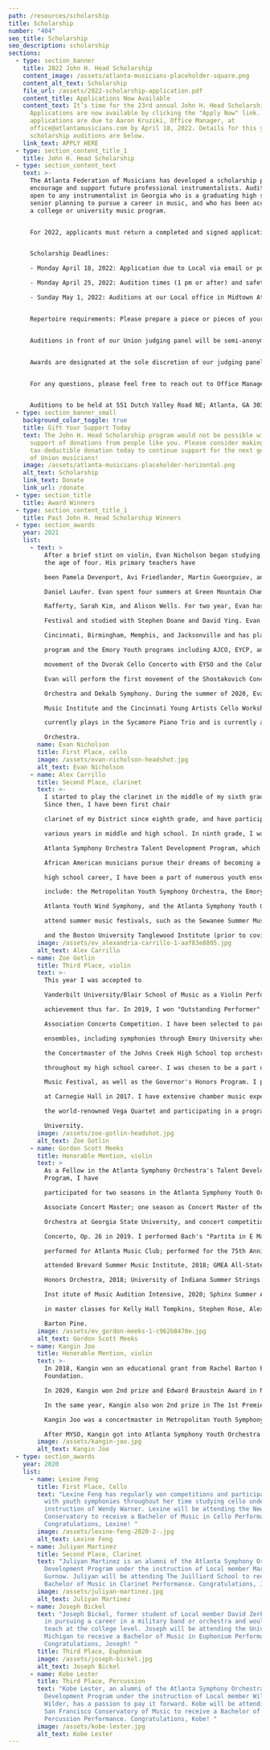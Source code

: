 ```yaml
---
path: /resources/scholarship
title: Scholarship
number: "404"
seo_title: Scholarship
seo_description: scholarship
sections:
  - type: section_banner
    title: 2022 John H. Head Scholarship
    content_image: /assets/atlanta-musicians-placeholder-square.png
    content_alt_text: Scholarship
    file_url: /assets/2022-scholarship-application.pdf
    content_title: Applications Now Available
    content_text: It’s time for the 23rd annual John H. Head Scholarship program.
      Applications are now available by clicking the "Apply Now" link. All
      applications are due to Aaron Kruziki, Office Manager, at
      office@atlantamusicians.com by April 18, 2022. Details for this year's
      scholarship auditions are below.
    link_text: APPLY HERE
  - type: section_content_title_1
    title: John H. Head Scholarship
  - type: section_content_text
    text: >-
      The Atlanta Federation of Musicians has developed a scholarship program to
      encourage and support future professional instrumentalists. Auditions are
      open to any instrumentalist in Georgia who is a graduating high school
      senior planning to pursue a career in music, and who has been accepted to
      a college or university music program.


      For 2022, applicants must return a completed and signed application and a copy of their acceptance letter to an accredited college music program to the Local.


      Scholarship Deadlines:

      - Monday April 18, 2022: Application due to Local via email or postmarked via USPS

      - Monday April 25, 2022: Audition times (1 pm or after) and safety guidelines confirmed with applicants via email

      - Sunday May 1, 2022: Auditions at our Local office in Midtown Atlanta


      Repertoire requirements: Please prepare a piece or pieces of your choice that best demonstrates your musicianship for our panel of Union judges, with total audition time lasting no longer than 10 minutes. Accompanists are encourages, but not required.


      Auditions in front of our Union judging panel will be semi-anonymous, with all applicants assigned numbers and proctored by an office staff member. AFM will provide warm-up rooms, along with a Steinway grand piano in the audition hall. All safety measures will be communicated upon confirmation of audition time the week prior on Monday, April 25th. 


      Awards are designated at the sole discretion of our judging panel based solely on the content of the performance during the audition. Any awards received are intended to be used for education-related expenses according to the regulations of the Internal Revenue Service.


      For any questions, please feel free to reach out to Office Manager Aaron Kruziki by email at office@atlantamusicians.com or by phone at (404) 873-2033.


      Auditions to be held at 551 Dutch Valley Road NE; Atlanta, GA 30324.
  - type: section_banner_small
    background_color_toggle: true
    title: Gift Your Support Today
    text: The John H. Head Scholarship program would not be possible without the
      support of donations from people like you. Please consider making a
      tax-deductible donation today to continue support for the next generation
      of Union musicians!
    image: /assets/atlanta-musicians-placeholder-horizontal.png
    alt_text: Scholarship
    link_text: Donate
    link_url: /donate
  - type: section_title
    title: Award Winners
  - type: section_content_title_1
    title: Past John H. Head Scholarship Winners
  - type: section_awards
    year: 2021
    list:
      - text: >
          After a brief stint on violin, Evan Nicholson began studying cello at
          the age of four. His primary teachers have

          been Pamela Devenport, Avi Friedlander, Martin Gueorguiev, and Wendy Warner. Currently, Evan studies with

          Daniel Laufer. Evan spent four summers at Green Mountain Chamber Music Festival studying with Alan

          Rafferty, Sarah Kim, and Alison Wells. For two year, Evan has attended the Bowdoin International Music

          Festival and studied with Stephen Doane and David Ying. Evan has participated in cello workshops in

          Cincinnati, Birmingham, Memphis, and Jacksonville and has played in the Franklin Pond Chamber Music

          program and the Emory Youth programs including AJCO, EYCP, and EYSO. In 2019, Evan performed the first

          movement of the Dvorak Cello Concerto with EYSO and the Columbus State Symphony Orchestra. In 2021,

          Evan will perform the first movement of the Shostakovich Concerto with the Northwest Florida Symphony

          Orchestra and Dekalb Symphony. During the summer of 2020, Evan participated in the Hilton Head Chamber

          Music Institute and the Cincinnati Young Artists Cello Workshops. A passionate chamber musician, Evan

          currently plays in the Sycamore Piano Trio and is currently a member of the Atlanta Symphony Youth

          Orchestra. 
        name: Evan Nicholson
        title: First Place, cello
        image: /assets/evan-nicholson-headshot.jpg
        alt_text: Evan Nicholson
      - name: Alex Carrillo
        title: Second Place, clarinet
        text: >-
          I started to play the clarinet in the middle of my sixth grade year.
          Since then, I have been first chair

          clarinet of my District since eighth grade, and have participated in the GMEA all state band throughout

          various years in middle and high school. In ninth grade, I was given the opportunity to be a part of the

          Atlanta Symphony Orchestra Talent Development Program, which is a program that helps Latinx and

          African American musicians pursue their dreams of becoming a professional musician. Throughout my

          high school career, I have been a part of numerous youth ensembles in the metro Atlanta area, which

          include: the Metropolitan Youth Symphony Orchestra, the Emory Youth Symphony Orchestra, the

          Atlanta Youth Wind Symphony, and the Atlanta Symphony Youth Orchestra. I have also been able to

          attend summer music festivals, such as the Sewanee Summer Music Festival, the Brevard Music Center,

          and the Boston University Tanglewood Institute (prior to covid).
        image: /assets/ev_alexandria-carrillo-1-aaf83e8805.jpg
        alt_text: Alex Carrillo
      - name: Zoe Gotlin
        title: Third Place, violin
        text: >-
          This year I was accepted to

          Vanderbilt University/Blair School of Music as a Violin Performance major, my proudest

          achievement thus far. In 2019, I won "Outstanding Performer" at the Georgia Music Teachers

          Association Concerto Competition. I have been selected to participate in various different

          ensembles, including symphonies through Emory University where I am a principal player. I was

          the Concertmaster of the Johns Creek High School top orchestra and I performed solos

          throughout my high school career. I was chosen to be a part of the 2020 Bowdoin Summer

          Music Festival, as well as the Governor's Honors Program. I performed a solo with an orchestra

          at Carnegie Hall in 2017. I have extensive chamber music experience, including performing with

          the world-renowned Vega Quartet and participating in a program for two summers at New York

          University.
        image: /assets/zoe-gotlin-headshot.jpg
        alt_text: Zoe Gotlin
      - name: Gordon Scott Meeks
        title: Honorable Mention, violin
        text: >
          As a Fellow in the Atlanta Symphony Orchestra's Talent Development
          Program, I have

          participated for two seasons in the Atlanta Symphony Youth Orchestra, including one year as

          Associate Concert Master; one season as Concert Master of the Metropolitan Youth Symphony

          Orchestra at Georgia State University, and concert competition winner performing the Bruch

          Concerto, Op. 26 in 2019. I performed Bach's "Partita in E Major" at the 2018 ATSA Conference;

          performed for Atlanta Music Club; performed for the 75th Anniversary ASO pre-concert recital;

          attended Brevard Summer Music Institute, 2018; GMEA All-State Symphony, 2018; Cobb All

          Honors Orchestra, 2018; University of Indiana Summer Strings Institute, 2019; Cleveland

          Inst itute of Music Audition Intensive, 2020; Sphinx Summer Academy, 2020; I have performed

          in master classes for Kelly Hall Tompkins, Stephen Rose, Alex Kerr, Mimi Zweig and Rachel

          Barton Pine.
        image: /assets/ev_gordon-meeks-1-c962b8470e.jpg
        alt_text: Gordon Scott Meeks
      - name: Kangin Joo
        title: Honorable Mention, violin
        text: >-
          In 2018, Kangin won an educational grant from Rachel Barton Pine
          Foundation. 

          In 2020, Kangin won 2nd prize and Edward Braustein Award in New York International Music Concours.

          In the same year, Kangin also won 2nd prize in The 1st Premier Online Music Competition, which was held in Korea.

          Kangin Joo was a concertmaster in Metropolitan Youth Symphony Orchestra in 2018. 

          After MYSO, Kangin got into Atlanta Symphony Youth Orchestra in the same year and has been a member of ASYO until now. 
        image: /assets/kangin-joo.jpg
        alt_text: Kangin Joo
  - type: section_awards
    year: 2020
    list:
      - name: Lexine Feng
        title: First Place, Cello
        text: "Lexine Feng has regularly won competitions and participated as soloist
          with youth symphonies throughout her time studying cello under the
          instruction of Wendy Warner. Lexine will be attending the New England
          Conservatory to receive a Bachelor of Music in Cello Performance.
          Congratulations, Lexine! "
        image: /assets/lexine-feng-2020-2-.jpg
        alt_text: Lexine Feng
      - name: Juliyan Martinez
        title: Second Place, Clarinet
        text: "Juliyan Martinez is an alumni of the Atlanta Symphony Orchestra Talent
          Development Program under the instruction of Local member Marci
          Gurnow. Juliyan will be attending The Juilliard School to receive a
          Bachelor of Music in Clarinet Performance. Congratulations, Juliyan! "
        image: /assets/juliyan-martinez.jpg
        alt_text: Juliyan Martinez
      - name: Joseph Bickel
        text: "Joseph Bickel, former student of Local member David Zerkel, is interested
          in pursuing a career in a military band or orchestra and would like to
          teach at the college level. Joseph will be attending the University of
          Michigan to receive a Bachelor of Music in Euphonium Performance.
          Congratulations, Joseph! "
        title: Third Place, Euphonium
        image: /assets/joseph-bickel.jpg
        alt_text: Joseph Bickel
      - name: Kobe Lester
        title: Third Place, Percussion
        text: "Kobe Lester, an alumni of the Atlanta Symphony Orchestra Talent
          Development Program under the instruction of Local member William
          Wilder, has a passion to pay it forward. Kobe will be attending the
          San Francisco Conservatory of Music to receive a Bachelor of Music in
          Percussion Performance. Congratulations, Kobe! "
        image: /assets/kobe-lester.jpg
        alt_text: Kobe Lester
---
```

